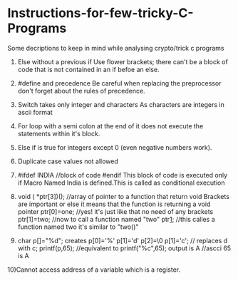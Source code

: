 # Instructions-for-few-tricky-C-Programs
Some decriptions to keep in mind while analysing crypto/trick c programs

1) Else without a previous if
   Use flower brackets; there can't be a block of code that is not contained in an if befoe an else.
   
2) #define and precedence
   Be careful when replacing the preprocessor don't forget about the rules of precedence.
   
3) Switch takes only  integer and characters
   As characters are integers in ascii format
   
4) For loop with a semi colon at the end of it does not execute the statements within it's block.

5) Else if is true for integers except 0 (even negative numbers work).

6) Duplicate case values not allowed

7) #ifdef INDIA 
       //block of code 
   #endif 
   This block of code is executed only if Macro Named India is defined.This is called as conditional execution
   
8) void ( *ptr[3])();  //array of pointer to a function that return void
   Brackets are important or else it means that the function is returning a void pointer
   ptr[0]=one; //yes! it's just like that no need of any brackets
   ptr[1]=two;
   //now to call a function named "two"
   ptr[1]();    //this calles a function named two it's similar to "two()"
   
9) char p[]="%d";
   creates p[0]='%' p[1]='d' p[2]=\0
   p[1]='c'; // replaces d with c;
   printf(p,65); //equivalent to printf("%c",65); output is A //ascci 65 is A
   
10)Cannot access address of a variable which is a register.
   
